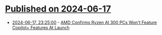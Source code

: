 # [Published on 2024-06-17](index.md)

* [2024-06-17, 23:25:00](https://soylentnews.org/article.pl?sid=24/06/16/054257&from=rss) - [AMD Confirms Ryzen AI 300 PCs Won't Feature Copilot+ Features At Launch ](https://soylentnews.org/article.pl?sid=24/06/16/054257&from=rss)
